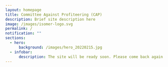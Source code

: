 ```yaml
---
layout: homepage
title: Committee Against Profiteering (CAP)
description: Brief site description here
image: /images/isomer-logo.svg
permalink: /
notification: ""
sections:
  - hero:
      background: /images/hero_20220215.jpg
  - infobar:
      description: The site will be ready soon. Please come back again.
---
```

